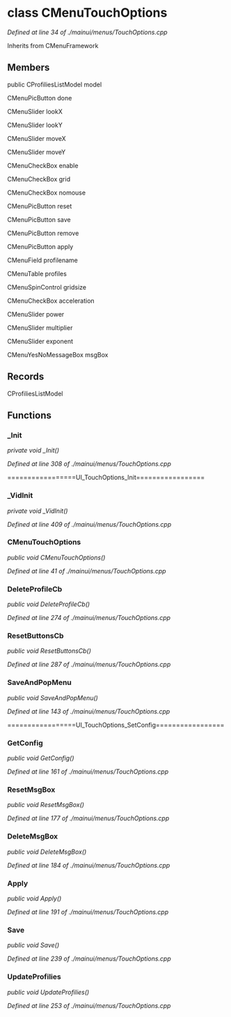 # class CMenuTouchOptions

*Defined at line 34 of ./mainui/menus/TouchOptions.cpp*

Inherits from CMenuFramework



## Members

public CProfiliesListModel model

CMenuPicButton done

CMenuSlider lookX

CMenuSlider lookY

CMenuSlider moveX

CMenuSlider moveY

CMenuCheckBox enable

CMenuCheckBox grid

CMenuCheckBox nomouse

CMenuPicButton reset

CMenuPicButton save

CMenuPicButton remove

CMenuPicButton apply

CMenuField profilename

CMenuTable profiles

CMenuSpinControl gridsize

CMenuCheckBox acceleration

CMenuSlider power

CMenuSlider multiplier

CMenuSlider exponent

CMenuYesNoMessageBox msgBox



## Records

CProfiliesListModel



## Functions

### _Init

*private void _Init()*

*Defined at line 308 of ./mainui/menus/TouchOptions.cpp*

=================UI_TouchOptions_Init=================

### _VidInit

*private void _VidInit()*

*Defined at line 409 of ./mainui/menus/TouchOptions.cpp*

### CMenuTouchOptions

*public void CMenuTouchOptions()*

*Defined at line 41 of ./mainui/menus/TouchOptions.cpp*

### DeleteProfileCb

*public void DeleteProfileCb()*

*Defined at line 274 of ./mainui/menus/TouchOptions.cpp*

### ResetButtonsCb

*public void ResetButtonsCb()*

*Defined at line 287 of ./mainui/menus/TouchOptions.cpp*

### SaveAndPopMenu

*public void SaveAndPopMenu()*

*Defined at line 143 of ./mainui/menus/TouchOptions.cpp*

=================UI_TouchOptions_SetConfig=================

### GetConfig

*public void GetConfig()*

*Defined at line 161 of ./mainui/menus/TouchOptions.cpp*

### ResetMsgBox

*public void ResetMsgBox()*

*Defined at line 177 of ./mainui/menus/TouchOptions.cpp*

### DeleteMsgBox

*public void DeleteMsgBox()*

*Defined at line 184 of ./mainui/menus/TouchOptions.cpp*

### Apply

*public void Apply()*

*Defined at line 191 of ./mainui/menus/TouchOptions.cpp*

### Save

*public void Save()*

*Defined at line 239 of ./mainui/menus/TouchOptions.cpp*

### UpdateProfilies

*public void UpdateProfilies()*

*Defined at line 253 of ./mainui/menus/TouchOptions.cpp*



